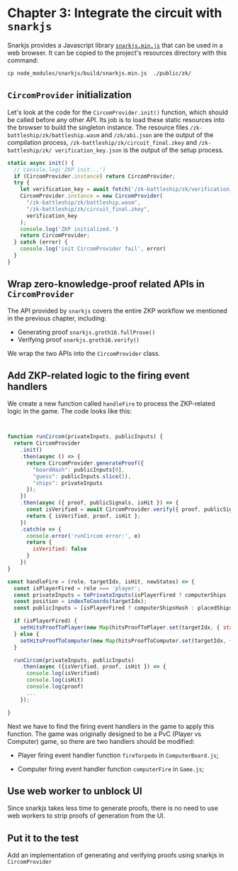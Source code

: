 # Chapter 3: Integrate the circuit with `snarkjs`

Snarkjs provides a Javascript library [`snarkjs.min.js`](https://github.com/sCrypt-Inc/snarkjs#in-the-browser) that can be used in a web browser. It can be copied to the project's resources directory with this command:

```
cp node_modules/snarkjs/build/snarkjs.min.js  ./public/zk/
```

## `CircomProvider` initialization


Let's look at the code for the `CircomProvider.init()` function, which should be called before any other API. Its job is to load these static resources into the browser to build the singleton instance.
The resource files `/zk-battleship/zk/battleship.wasm` and `/zk/abi.json` are the output of the compilation process, `/zk-battleship/zk/circuit_final.zkey` and `/zk-battleship/zk/ verification_key.json` is the output of the setup process.

```js
static async init() {
  // console.log('ZKP init...')
  if (CircomProvider.instance) return CircomProvider;
  try {
    let verification_key = await fetch('/zk-battleship/zk/verification_key.json').then(resp => resp.json());
    CircomProvider.instance = new CircomProvider(
      "/zk-battleship/zk/battleship.wasm",
      "/zk-battleship/zk/circuit_final.zkey",
      verification_key
    );
    console.log('ZKP initialized.')
    return CircomProvider;
  } catch (error) {
    console.log('init CircomProvider fail', error)
  }
}
```

## Wrap zero-knowledge-proof related APIs in `CircomProvider`

The API provided by `snarkjs` covers the entire ZKP workflow we mentioned in the previous chapter, including:

- Generating proof `snarkjs.groth16.fullProve()`
- Verifying proof `snarkjs.groth16.verify()`

We wrap the two APIs into the `CircomProvider` class.


## Add ZKP-related logic to the firing event handlers


We create a new function called `handleFire` to process the ZKP-related logic in the game. The code looks like this:

```js


function runCircom(privateInputs, publicInputs) {
  return CircomProvider
    .init()
    .then(async () => {
      return CircomProvider.generateProof({
        "boardHash": publicInputs[0],
        "guess": publicInputs.slice(1),
        "ships": privateInputs
      });
    })
    .then(async ({ proof, publicSignals, isHit }) => {
      const isVerified = await CircomProvider.verify({ proof, publicSignals });
      return { isVerified, proof, isHit };
    })
    .catch(e => {
      console.error('runCircom error:', e)
      return {
        isVerified: false
      }
    })
}

const handleFire = (role, targetIdx, isHit, newStates) => {
  const isPlayerFired = role === 'player';
  const privateInputs = toPrivateInputs(isPlayerFired ? computerShips : placedShips);
  const position = indexToCoords(targetIdx);
  const publicInputs = [isPlayerFired ? computerShipsHash : placedShipsHash, position.x, position.y];

  if (isPlayerFired) {
    setHitsProofToPlayer(new Map(hitsProofToPlayer.set(targetIdx, { status: 'pending' })));
  } else {
    setHitsProofToComputer(new Map(hitsProofToComputer.set(targetIdx, { status: 'pending' })));
  }

  runCircom(privateInputs, publicInputs)
    .then(async ({isVerified, proof, isHit }) => {
      console.log(isVerified)
      console.log(isHit)
      console.log(proof)
      ...
    });

}
```


Next we have to find the firing event handlers in the game to apply this function. The game was originally designed to be a PvC (Player vs Computer) game, so there are two handlers should be modified:

* Player firing event handler function `fireTorpedo` in `ComputerBoard.js`;

* Computer firing event handler function `computerFire` in `Game.js`;

## Use web worker to unblock UI

Since snarkjs takes less time to generate proofs, there is no need to use web workers to strip proofs of generation from the UI.

## Put it to the test

Add an implementation of generating and verifying proofs using snarkjs in `CircomProvider`